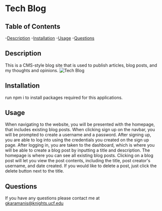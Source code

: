 # Tech Blog

## Table of Contents
-[Description](#description)
-[Installation](#installation)
-[Usage](#usage)
-[Questions](#questions)

## Description
This is a CMS-style blog site that is used to publish articles, blog posts, and my thoughts and opinions.
![Tech Blog](/public/images/screenshot.png?raw=true "Tech Blog Screenshot")

## Installation
run npm i to install packages required for this applications.

## Usage
When navigating to the website, you will be presented with the homepage, that includes existing blog posts. When clicking sign up on the navbar, you will be prompted to create a username and a password. After signing up, you are able to log into using the credentials you created on the sign up page. After logging in, you are taken to the dashboard, which is where you will be able to create a blog post by inputting a title and description. The homepage is where you can see all existing blog posts. Clicking on a blog post will let you view the post contents, including the title, post creator's username, and date created. If you would like to delete a post, just click the delete button next to the title. 

## Questions
If you have any questions please contact me at [gkaramanis@knights.ucf.edu](mailto:gkaramanis@knights.ucf.edu)